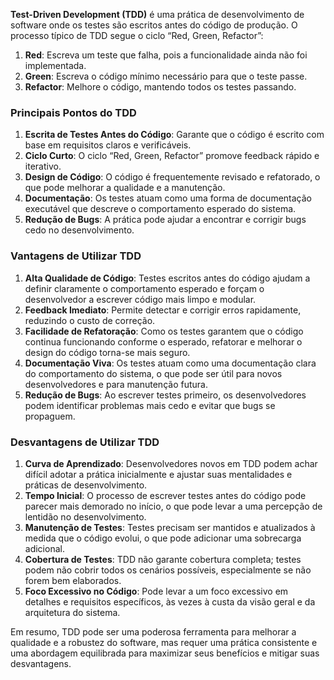 **Test-Driven Development (TDD)** é uma prática de desenvolvimento de software onde os testes são escritos antes do código de produção. O processo típico de TDD segue o ciclo “Red, Green, Refactor”:

1. **Red**: Escreva um teste que falha, pois a funcionalidade ainda não foi implementada.
2. **Green**: Escreva o código mínimo necessário para que o teste passe.
3. **Refactor**: Melhore o código, mantendo todos os testes passando.

### **Principais Pontos do TDD**

1. **Escrita de Testes Antes do Código**: Garante que o código é escrito com base em requisitos claros e verificáveis.
2. **Ciclo Curto**: O ciclo “Red, Green, Refactor” promove feedback rápido e iterativo.
3. **Design de Código**: O código é frequentemente revisado e refatorado, o que pode melhorar a qualidade e a manutenção.
4. **Documentação**: Os testes atuam como uma forma de documentação executável que descreve o comportamento esperado do sistema.
5. **Redução de Bugs**: A prática pode ajudar a encontrar e corrigir bugs cedo no desenvolvimento.

### **Vantagens de Utilizar TDD**

1. **Alta Qualidade de Código**: Testes escritos antes do código ajudam a definir claramente o comportamento esperado e forçam o desenvolvedor a escrever código mais limpo e modular.
2. **Feedback Imediato**: Permite detectar e corrigir erros rapidamente, reduzindo o custo de correção.
3. **Facilidade de Refatoração**: Como os testes garantem que o código continua funcionando conforme o esperado, refatorar e melhorar o design do código torna-se mais seguro.
4. **Documentação Viva**: Os testes atuam como uma documentação clara do comportamento do sistema, o que pode ser útil para novos desenvolvedores e para manutenção futura.
5. **Redução de Bugs**: Ao escrever testes primeiro, os desenvolvedores podem identificar problemas mais cedo e evitar que bugs se propaguem.

### **Desvantagens de Utilizar TDD**

1. **Curva de Aprendizado**: Desenvolvedores novos em TDD podem achar difícil adotar a prática inicialmente e ajustar suas mentalidades e práticas de desenvolvimento.
2. **Tempo Inicial**: O processo de escrever testes antes do código pode parecer mais demorado no início, o que pode levar a uma percepção de lentidão no desenvolvimento.
3. **Manutenção de Testes**: Testes precisam ser mantidos e atualizados à medida que o código evolui, o que pode adicionar uma sobrecarga adicional.
4. **Cobertura de Testes**: TDD não garante cobertura completa; testes podem não cobrir todos os cenários possíveis, especialmente se não forem bem elaborados.
5. **Foco Excessivo no Código**: Pode levar a um foco excessivo em detalhes e requisitos específicos, às vezes à custa da visão geral e da arquitetura do sistema.

Em resumo, TDD pode ser uma poderosa ferramenta para melhorar a qualidade e a robustez do software, mas requer uma prática consistente e uma abordagem equilibrada para maximizar seus benefícios e mitigar suas desvantagens.